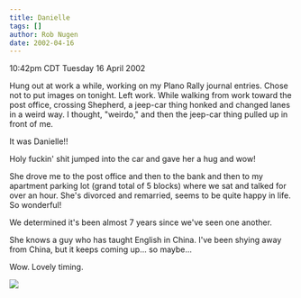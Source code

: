 ```yaml
---
title: Danielle
tags: []
author: Rob Nugen
date: 2002-04-16
---
```


<title></title>
<p class=date>10:42pm CDT Tuesday 16 April 2002</p>

<p>Hung out at work a while, working on my Plano Rally journal
entries.  Chose not to put images on tonight.  Left work.  While
walking from work toward the post office, crossing Shepherd, a
jeep-car thing honked and changed lanes in a weird way.  I thought,
"weirdo," and then the jeep-car thing pulled up in front of me.</p>

<p>It was Danielle!!</p>

<p>Holy fuckin' shit jumped into the car and gave her a hug and
wow!</p>

<p>She drove me to the post office and then to the bank and then to my
apartment parking lot (grand total of 5 blocks) where we sat and
talked for over an hour.  She's divorced and remarried, seems to be
quite happy in life.  So wonderful!</p>

<p>We determined it's been almost 7 years since we've seen one
another.</p>

<p>She knows a guy who has taught English in China.  I've been shying
away from China, but it keeps coming up... so maybe...</p>

<p>Wow.  Lovely timing.</p>

<p><img src='/images/rob/wL-ROB.gif'/></p>

